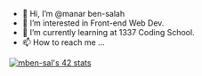 
- 👋 Hi, I’m @manar ben-salah
- 👀 I’m interested in Front-end Web Dev.
- 🌱 I’m currently learning at 1337 Coding School.
- 📫 How to reach me ...

<!---
manarben-13/manarben-13 is a ✨ special ✨ repository because its `README.md` (this file) appears on your GitHub profile.
You can click the Preview link to take a look at your changes.
--->

[![mben-sal's 42 stats](https://badge.mediaplus.ma/starryblue/mben-sal)](https://github.com/oakoudad/badge42)
